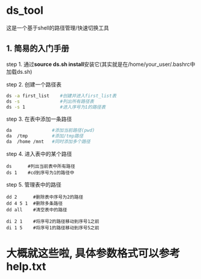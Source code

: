 # ds_tool
这是一个基于shell的路径管理/快速切换工具

## 1. 简易的入门手册

step 1. 通过**source ds.sh install**安装它(其实就是在/home/your_user/.bashrc中加载ds.sh)

step 2. 创建一个路径表
```sh
ds -a first_list    #创建并进入first_list表
ds -s               #列出所有路径表
ds -s 1             #进入序号为1的路径表
```

step 3. 在表中添加一条路径
```sh
da               #添加当前路径(pwd)
da  /tmp         #添加/tmp路径
da  /home /mnt   #同时添加多个路径
```

step 4. 进入表中的某个路径
```
ds      #列出当前表中所有路径
ds 1    #cd到序号为1的路径中
```

step 5. 管理表中的路径
```
dd 2      #删除表中序号为2的路径
dd 4 5 1  #删除多条路径
dd all    #清空表中的路径

di 2 1    #将序号2的路径移动到序号1之前
di 1 5    #将序号1的路径移动到序号5之前
```

# 大概就这些啦, 具体参数格式可以参考help.txt
